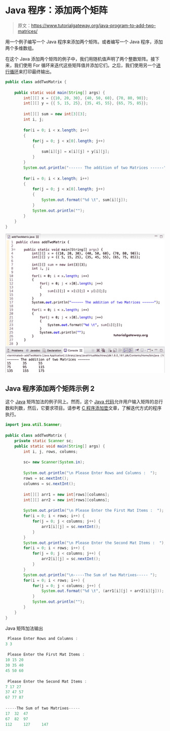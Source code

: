 # Java 程序：添加两个矩阵

> 原文：<https://www.tutorialgateway.org/java-program-to-add-two-matrices/>

用一个例子编写一个 Java 程序来添加两个矩阵。或者编写一个 Java 程序，添加两个多维数组。

在这个 Java 添加两个矩阵的例子中，我们用随机值声明了两个整数矩阵。接下来，我们使用 For 循环来迭代这些矩阵值并添加它们。之后，我们使用另一个[进行循环](https://www.tutorialgateway.org/java-for-loop/)来打印最终输出。

```java
public class addTwoMatrix {

	public static void main(String[] args) {
		int[][] x = {{10, 20, 30}, {40, 50, 60}, {70, 80, 90}};
		int[][] y = {{ 5, 15, 25}, {35, 45, 55}, {65, 75, 85}};

		int[][] sum = new int[3][3];
		int i, j;

		for(i = 0; i < x.length; i++)
		{
			for(j = 0; j < x[0].length; j++)
			{
				sum[i][j] = x[i][j] + y[i][j];
			}
		}
		System.out.println("------ The addition of two Matrices ------");

		for(i = 0; i < x.length; i++)
		{
			for(j = 0; j < x[0].length; j++)
			{
				System.out.format("%d \t", sum[i][j]);
			}
			System.out.println("");
		}
	}
}
```

![Java program to add two Matrices 1](img/8561f85bb382ae7fe01621ff6c0cd4d4.png)

## Java 程序添加两个矩阵示例 2

这个 [Java](https://www.tutorialgateway.org/java-tutorial/) 矩阵加法的例子同上。然而，这个 [Java 代码](https://www.tutorialgateway.org/learn-java-programs/)允许用户输入矩阵的总行数和列数，然后，它要求项目。请参考 [C 程序添加垫](https://www.tutorialgateway.org/c-program-to-add-two-matrices/)文章，了解迭代方式的程序执行。

```java
import java.util.Scanner;

public class addTwoMatrix {
	private static Scanner sc;
	public static void main(String[] args) {
		int i, j, rows, columns;

		sc= new Scanner(System.in);

		System.out.println("\n Please Enter Rows and Columns :  ");
		rows = sc.nextInt();
		columns = sc.nextInt();

		int[][] arr1 = new int[rows][columns];
		int[][] arr2 = new int[rows][columns];

		System.out.println("\n Please Enter the First Mat Items :  ");
		for(i = 0; i < rows; i++) {
			for(j = 0; j < columns; j++) {
				arr1[i][j] = sc.nextInt();
			}		
		}
		System.out.println("\n Please Enter the Second Mat Items :  ");
		for(i = 0; i < rows; i++) {
			for(j = 0; j < columns; j++) {
				arr2[i][j] = sc.nextInt();
			}		
		}
		System.out.println("\n-----The Sum of two Matrixes----- ");
		for(i = 0; i < rows; i++) {
			for(j = 0; j < columns; j++) {
				System.out.format("%d \t", (arr1[i][j] + arr2[i][j]));
			}
			System.out.println("");
		}
	}
}
```

Java 矩阵加法输出

```java
 Please Enter Rows and Columns :  
3 3

 Please Enter the First Mat Items :  
10 15 20
30 35 40
45 50 60

 Please Enter the Second Mat Items :  
7 17 27
37 47 57
67 77 87

-----The Sum of two Matrixes----- 
17 	32 	47 	
67 	82 	97 	
112 	127 	147 
```